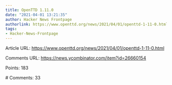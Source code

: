 ```yaml
---
title: OpenTTD 1.11.0
date: "2021-04-01 13:21:35"
author: Hacker News Frontpage
authorlink: https://www.openttd.org/news/2021/04/01/openttd-1-11-0.html
tags:
- Hacker-News-Frontpage
---
```


<p>Article URL: <a href="https://www.openttd.org/news/2021/04/01/openttd-1-11-0.html">https://www.openttd.org/news/2021/04/01/openttd-1-11-0.html</a></p>
<p>Comments URL: <a href="https://news.ycombinator.com/item?id=26660154">https://news.ycombinator.com/item?id=26660154</a></p>
<p>Points: 183</p>
<p># Comments: 33</p>
